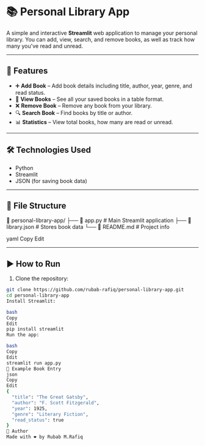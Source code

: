 # 📚 Personal Library App

A simple and interactive **Streamlit** web application to manage your personal library. You can add, view, search, and remove books, as well as track how many you've read and unread.

---

## 🚀 Features

- ➕ **Add Book** – Add book details including title, author, year, genre, and read status.  
- 📖 **View Books** – See all your saved books in a table format.  
- ❌ **Remove Book** – Remove any book from your library.  
- 🔍 **Search Book** – Find books by title or author.  
- 📊 **Statistics** – View total books, how many are read or unread.

---

## 🛠️ Technologies Used

- Python  
- Streamlit  
- JSON (for saving book data)

---

## 📁 File Structure

📂 personal-library-app/ ├── 📄 app.py # Main Streamlit application ├── 📄 library.json # Stores book data └── 📄 README.md # Project info

yaml
Copy
Edit

---

## ▶️ How to Run

1. Clone the repository:
```bash
git clone https://github.com/rubab-rafiq/personal-library-app.git
cd personal-library-app
Install Streamlit:

bash
Copy
Edit
pip install streamlit
Run the app:

bash
Copy
Edit
streamlit run app.py
📌 Example Book Entry
json
Copy
Edit
{
  "title": "The Great Gatsby",
  "author": "F. Scott Fitzgerald",
  "year": 1925,
  "genre": "Literary Fiction",
  "read_status": true
}
🙋 Author
Made with ❤️ by Rubab M.Rafiq

